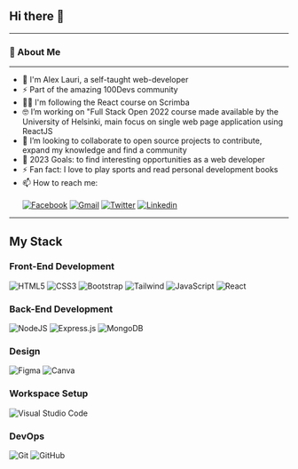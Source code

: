  

<!--
- 💬 Ask me about ...
-  ...

- ⚡ Fun fact: ...
-->

## Hi there 👋
---
### :rocket: About Me
---
- :wave: I'm Alex Lauri, a self-taught web-developer
-  ⚡️  Part of the amazing 100Devs community
-  👨‍💻 I'm following the React course on Scrimba
-  🤓 I’m working on "Full Stack Open 2022 course made available by the University of Helsinki, main focus on single web page application using ReactJS
-  👯 I’m looking to collaborate to open source projects to contribute, expand my knowledge and find a community 
-   🥅  2023 Goals: to find interesting opportunities as a web developer
-  :zap: Fan fact: I love to play sports and read personal development books 
-  📫 How to reach me: 
   <br />
   <br />
  <a href="https://www.facebook.com/alex.lauri/" target="blank">![Facebook](https://img.shields.io/badge/Facebook-%231877F2.svg?style=for-the-badge&logo=Facebook&logoColor=white)</a>
  <a href="mailto: alex.mav.80@gmail.com" target="blank">![Gmail](https://img.shields.io/badge/Gmail-D14836?style=for-the-badge&logo=gmail&logoColor=white)</a>
  <a href="https://twitter.com/Alex_Lauri_" target="blank">![Twitter](https://img.shields.io/badge/Twitter-%231DA1F2.svg?style=for-the-badge&logo=Twitter&logoColor=white)</a>
  <a href="https://www.linkedin.com/in/alexlauri/" target="blank">![Linkedin](https://img.shields.io/badge/LinkedIn-0077B5?style=for-the-badge&logo=linkedin&logoColor=white)</a>
   <br />
---
## My Stack
### Front-End Development 
![HTML5](https://img.shields.io/badge/html5-%23E34F26.svg?style=for-the-badge&logo=html5&logoColor=white)
![CSS3](https://img.shields.io/badge/css3-%231572B6.svg?style=for-the-badge&logo=css3&logoColor=white)
![Bootstrap](https://img.shields.io/badge/bootstrap-%23563D7C.svg?style=for-the-badge&logo=bootstrap&logoColor=white)
![Tailwind](https://img.shields.io/badge/Tailwind_CSS-38B2AC?style=for-the-badge&logo=tailwind-css&logoColor=white)
![JavaScript](https://img.shields.io/badge/javascript-%23323330.svg?style=for-the-badge&logo=javascript&logoColor=%23F7DF1E)
![React](https://img.shields.io/badge/react-%2320232a.svg?style=for-the-badge&logo=react&logoColor=%2361DAFB)
### Back-End Development
![NodeJS](https://img.shields.io/badge/node.js-6DA55F?style=for-the-badge&logo=node.js&logoColor=white)
![Express.js](https://img.shields.io/badge/express.js-%23404d59.svg?style=for-the-badge&logo=express&logoColor=%2361DAFB)
![MongoDB](https://img.shields.io/badge/MongoDB-%234ea94b.svg?style=for-the-badge&logo=mongodb&logoColor=white)
### Design
![Figma](https://img.shields.io/badge/figma-%23F24E1E.svg?style=for-the-badge&logo=figma&logoColor=white)
![Canva](https://img.shields.io/badge/Canva-%2300C4CC.svg?style=for-the-badge&logo=Canva&logoColor=white)
### Workspace Setup
![Visual Studio Code](https://img.shields.io/badge/Visual%20Studio%20Code-0078d7.svg?style=for-the-badge&logo=visual-studio-code&logoColor=white)
### DevOps
![Git](https://img.shields.io/badge/git-%23F05033.svg?style=for-the-badge&logo=git&logoColor=white)
![GitHub](https://img.shields.io/badge/github-%23121011.svg?style=for-the-badge&logo=github&logoColor=white)

